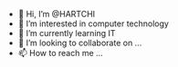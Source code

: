 - 👋 Hi, I’m @HARTCHI
- 👀 I’m interested in computer technology
- 🌱 I’m currently learning IT
- 💞️ I’m looking to collaborate on ...
- 📫 How to reach me ...

<!---
HARTCHI/HARTCHI is a ✨ special ✨ repository because its `README.md` (this file) appears on your GitHub profile.
You can click the Preview link to take a look at your changes.
--->
